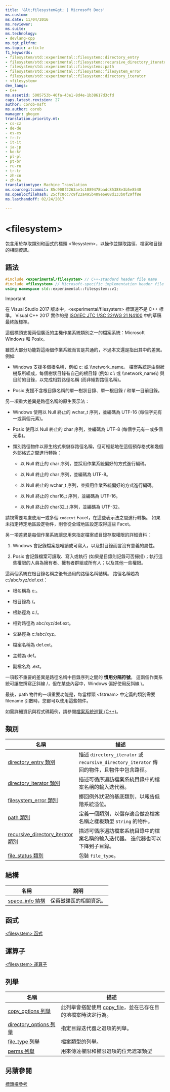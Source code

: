 ```yaml
---
title: '&lt;filesystem&gt; | Microsoft Docs'
ms.custom: 
ms.date: 11/04/2016
ms.reviewer: 
ms.suite: 
ms.technology:
- devlang-cpp
ms.tgt_pltfrm: 
ms.topic: article
f1_keywords:
- filesystem/std::experimental::filesystem::directory_entry
- filesystem/std::experimental::filesystem::recursive_directory_iterator
- filesystem/std::experimental::filesystem::path
- filesystem/std::experimental::filesystem::filesystem_error
- filesystem/std::experimental::filesystem::directory_iterator
- <filesystem>
dev_langs:
- C++
ms.assetid: 5005753b-46fa-43e1-8d4e-1b38617d3cfd
caps.latest.revision: 27
author: corob-msft
ms.author: corob
manager: ghogen
translation.priority.mt:
- cs-cz
- de-de
- es-es
- fr-fr
- it-it
- ja-jp
- ko-kr
- pl-pl
- pt-br
- ru-ru
- tr-tr
- zh-cn
- zh-tw
translationtype: Machine Translation
ms.sourcegitcommit: 85c900f2263ae1c1089478badc85388e3b5e8548
ms.openlocfilehash: 25cfc0cc7c9f22a495b409e6e08d133b0f29ff8e
ms.lasthandoff: 02/24/2017

---
```

# <a name="ltfilesystemgt"></a>&lt;filesystem&gt;
包含用於存取類別和函式的標頭 \<filesystem>，以操作並擷取路徑、檔案和目錄的相關資訊。  
  
## <a name="syntax"></a>語法  
  
```cpp  
#include <experimental/filesystem> // C++-standard header file name  
#include <filesystem> // Microsoft-specific implementation header file name  
using namespace std::experimental::filesystem::v1;  
```  
  
> [!IMPORTANT]
>  在 Visual Studio 2017 版本中，\<experimental/filesystem> 標頭還不是 C++ 標準。 Visual C++ 2017 實作的是 [ISO/IEC JTC 1/SC 22/WG 21 N4100](http://www.open-std.org/jtc1/sc22/wg21/docs/papers/2014/n4100.pdf) 中的草稿最終版標準。  
  
 這個標頭支援兩個廣泛的主機作業系統類別之一的檔案系統：Microsoft Windows 和 Posix。  
  
 雖然大部分功能對這兩個作業系統而言是共通的，不過本文還是指出其中的差異。 例如:   
  
-   Windows 支援多個根名稱，例如 c: 或 \\\network_name。 檔案系統是由樹狀樹系所組成，每個樹狀目錄有自己的根目錄 (例如 c:\ 或 \\\network_name\\) 與目前的目錄，以完成相對路徑名稱 (而非絕對路徑名稱)。  
  
-   Posix 支援不含根目錄名稱的單一樹狀目錄、單一根目錄 / 和單一目前目錄。  
  
 另一項重大差異是路徑名稱的原生表示法：  
  
-   Windows 使用以 Null 終止的 wchar_t 序列，並編碼為 UTF-16 (每個字元有一或兩個元素)。  
  
-   Posix 使用以 Null 終止的 char 序列，並編碼為 UTF-8 (每個字元有一或多個元素)。  
  
-   類別路徑物件以原生格式來儲存路徑名稱，但可輕鬆地在這個預存格式和幾個外部格式之間進行轉換：  
  
    -   以 Null 終止的 char 序列，並採用作業系統偏好的方式進行編碼。  
  
    -   以 Null 終止的 char 序列，並編碼為 UTF-8。  
  
    -   以 Null 終止的 wchar_t 序列，並採用作業系統偏好的方式進行編碼。  
  
    -   以 Null 終止的 char16_t 序列，並編碼為 UTF-16。  
  
    -   以 Null 終止的 char32_t 序列，並編碼為 UTF-32。  
  
 請視需要考慮使用一或多個 `codecvt` Facet，在這些表示法之間進行轉換。 如果未指定特定地區設定物件，則會從全域地區設定取得這些 Facet。  
  
 另一項差異是每個作業系統讓您用來指定檔案或目錄存取權限的詳細資料：  
  
1.  Windows 會記錄檔案是唯讀或可寫入，以及對目錄而言沒有意義的屬性。  
  
2.  Posix 會記錄檔案可讀取、寫入或執行 (如果是目錄則記錄可否掃描)；執行這些權限的人員為擁有者、擁有者群組或所有人；以及其他一些權限。  
  
 這兩個系統在根目錄名稱之後有通用的路徑名稱結構。 路徑名稱若為 c:/abc/xyz/def.ext：  
  
-   根名稱為 c:。  
  
-   根目錄為 /。  
  
-   根路徑為 c:/。  
  
-   相對路徑為 abc/xyz/def.ext。  
  
-   父路徑為 c:/abc/xyz。  
  
-   檔案名稱為 def.ext。  
  
-   主體為 def。  
  
-   副檔名為 .ext。  
  
 一項較不重要的差異是路徑名稱中目錄序列之間的 **慣用分隔符號**。 這兩個作業系統可讓您撰寫正斜線 /，但在某些內容中，Windows 偏好使用反斜線 \\。  
  
 最後，path 物件的一項重要功能是，每當標頭 \<fstream> 中定義的類別需要 filename 引數時，您都可以使用這些物件。  
  
 如需詳細資訊與程式碼範例，請參閱[檔案系統巡覽 (C++)](../standard-library/file-system-navigation.md)。  
  
## <a name="classes"></a>類別  
  
|名稱|描述|  
|----------|-----------------|  
|[directory_entry 類別](../standard-library/directory-entry-class.md)|描述 `directory_iterator` 或 `recursive_directory_iterator` 傳回的物件，且物件中包含路徑。|  
|[directory_iterator 類別](../standard-library/directory-iterator-class.md)|描述可循序遍訪檔案系統目錄中的檔案名稱的輸入迭代器。|  
|[filesystem_error 類別](../standard-library/filesystem-error-class.md)|擲回例外狀況的基底類別，以報告低階系統溢位。|  
|[path 類別](../standard-library/path-class.md)|定義一個類別，以儲存適合做為檔案名稱之樣板類型 `String` 的物件。|  
|[recursive_directory_iterator 類別](../standard-library/recursive-directory-iterator-class.md)|描述可循序遍訪檔案系統目錄中的檔案名稱的輸入迭代器。 迭代器也可以下降到子目錄。|  
|[file_status 類別](../standard-library/file-status-class.md)|包裝 `file_type`。|  
  
## <a name="structs"></a>結構  
  
|名稱|說明|  
|----------|-----------------|  
|[space_info 結構](../standard-library/space-info-structure.md)|保留磁碟區的相關資訊。|  
  
## <a name="functions"></a>函式  
 [\<filesystem> 函式](../standard-library/filesystem-functions.md)  
  
## <a name="operators"></a>運算子  
 [\<filesystem> 運算子](../standard-library/filesystem-operators.md)  
  
## <a name="enumerations"></a>列舉  
  
|名稱|描述|  
|----------|-----------------|  
|[copy_options 列舉](../standard-library/filesystem-enumerations.md#filesystem__copy_options)|此列舉會搭配使用 [copy_file](http://msdn.microsoft.com/en-us/4af7a9b0-8861-45ed-b84e-0307f0669d60)，並在已存在目的地檔案時決定行為。|  
|[directory_options 列舉](../standard-library/filesystem-enumerations.md#filesystem__directory_options)|指定目錄迭代器之選項的列舉。|  
|[file_type 列舉](../standard-library/filesystem-enumerations.md#filesystem__file_type)|檔案類型的列舉。|  
|[perms 列舉](../standard-library/filesystem-enumerations.md#filesystem__perms)|用來傳達權限和權限選項的位元遮罩類型|  
  
## <a name="see-also"></a>另請參閱  
 [標頭檔參考](../standard-library/cpp-standard-library-header-files.md)




